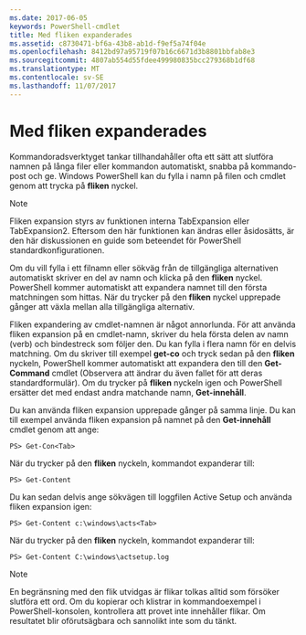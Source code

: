 ```yaml
---
ms.date: 2017-06-05
keywords: PowerShell-cmdlet
title: Med fliken expanderades
ms.assetid: c8730471-bf6a-43b8-ab1d-f9ef5a74f04e
ms.openlocfilehash: 8412bd97a95719f07b16c6671d3b8801bbfab8e3
ms.sourcegitcommit: 4807ab554d55fdee499980835bcc279368b1df68
ms.translationtype: MT
ms.contentlocale: sv-SE
ms.lasthandoff: 11/07/2017
---
```

# <a name="using-tab-expansion"></a>Med fliken expanderades
Kommandoradsverktyget tankar tillhandahåller ofta ett sätt att slutföra namnen på långa filer eller kommandon automatiskt, snabba på kommando-post och ge. Windows PowerShell kan du fylla i namn på filen och cmdlet genom att trycka på **fliken** nyckel.

> [!NOTE]
> Fliken expansion styrs av funktionen interna TabExpansion eller TabExpansion2. Eftersom den här funktionen kan ändras eller åsidosätts, är den här diskussionen en guide som beteendet för PowerShell standardkonfigurationen.

Om du vill fylla i ett filnamn eller sökväg från de tillgängliga alternativen automatiskt skriver en del av namn och klicka på den **fliken** nyckel. PowerShell kommer automatiskt att expandera namnet till den första matchningen som hittas. När du trycker på den **fliken** nyckel upprepade gånger att växla mellan alla tillgängliga alternativ.

Fliken expandering av cmdlet-namnen är något annorlunda. För att använda fliken expansion på en cmdlet-namn, skriver du hela första delen av namn (verb) och bindestreck som följer den. Du kan fylla i flera namn för en delvis matchning. Om du skriver till exempel **get-co** och tryck sedan på den **fliken** nyckeln, PowerShell kommer automatiskt att expandera den till den **Get-Command** cmdlet (Observera att ändrar du även fallet för att deras standardformulär). Om du trycker på **fliken** nyckeln igen och PowerShell ersätter det med endast andra matchande namn, **Get-innehåll**.

Du kan använda fliken expansion upprepade gånger på samma linje. Du kan till exempel använda fliken expansion på namnet på den **Get-innehåll** cmdlet genom att ange:

```
PS> Get-Con<Tab>
```

När du trycker på den **fliken** nyckeln, kommandot expanderar till:

```
PS> Get-Content
```

Du kan sedan delvis ange sökvägen till loggfilen Active Setup och använda fliken expansion igen:

```
PS> Get-Content c:\windows\acts<Tab>
```

När du trycker på den **fliken** nyckeln, kommandot expanderar till:

```
PS> Get-Content C:\windows\actsetup.log
```

> [!NOTE]
> En begränsning med den flik utvidgas är flikar tolkas alltid som försöker slutföra ett ord. Om du kopierar och klistrar in kommandoexempel i PowerShell-konsolen, kontrollera att provet inte innehåller flikar. Om resultatet blir oförutsägbara och sannolikt inte som du tänkt.

